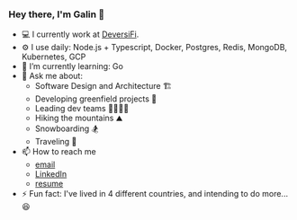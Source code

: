 ### Hey there, I'm Galin 👋

* 💻 I currently work at [DeversiFi](https://www.deversifi.com/).
* ⚙️ I use daily: Node.js + Typescript, Docker, Postgres, Redis, MongoDB, Kubernetes, GCP
* 🌱 I’m currently learning: Go
* 💬 Ask me about: 
  * Software Design and Architecture 🏗️
  * Developing greenfield projects 🌱
  * Leading dev teams 👨‍👩‍👧‍👦
  * Hiking the mountains ⛰️
  * Snowboarding 🏂
  * Traveling 🥾
* 📫 How to reach me
  * [email](dev@galin.cc)
  * [LinkedIn](https://www.linkedin.com/in/galioy/) 
  * [resume](https://gvko.github.io/)
* ⚡ Fun fact: I've lived in 4 different countries, and intending to do more... 😆
